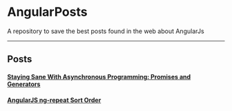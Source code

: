 AngularPosts
===================


A repository to save the best posts found in the web about AngularJs

----------


Posts
-------------


#### <i class="icon-file"></i> [Staying Sane With Asynchronous Programming: Promises and Generators](http://colintoh.com/blog/staying-sane-with-asynchronous-programming-promises-and-generators)


#### <i class="icon-file"></i> [AngularJS ng-repeat Sort Order](http://pandiaraj.com/2015/03/25/angularjs-sort-select/)

